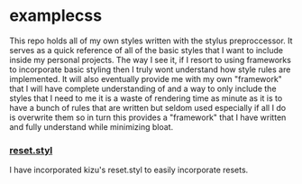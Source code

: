 # examplecss

This repo holds all of my own styles written with the stylus preproccessor. It serves as a quick reference of all of the basic styles that I want to include inside my personal projects.  The way I see it, if I resort to using frameworks to incorporate basic styling then I truly wont understand how style rules are implemented.
It will also eventually provide me with my own "framework" that I will have complete understanding of and a way to only include the styles that I need to me it is a waste of rendering time as minute as it is to have a bunch of rules that are written but seldom used especially if all I do is overwrite them so in turn this provides a "framework" that I have written and fully understand while minimizing bloat. 

### [reset.styl](http://github.com/kizu/reset.styl)

I have incorporated kizu's reset.styl to easily incorporate resets.
